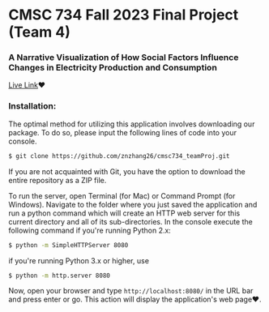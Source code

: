 # CMSC 734 Fall 2023 Final Project (Team 4)
### A Narrative Visualization of How Social Factors Influence Changes in Electricity Production and Consumption


[Live Link](https://znzhang26.github.io/cmsc734_teamProj/)❤️
 

### Installation: 
The optimal method for utilizing this application involves downloading our package. To do so, please input the following lines of code into your console.
```bash
$ git clone https://github.com/znzhang26/cmsc734_teamProj.git
```
If you are not acquainted with Git, you have the option to download the entire repository as a ZIP file.

To run the server, open Terminal (for Mac) or Command Prompt (for Windows). Navigate to the folder where you just saved the application and run a python command which will create an HTTP web server for this current directory and all of its sub-directories. 
In the console execute the following command if you're running Python 2.x:
```bash
$ python -m SimpleHTTPServer 8080
```
if you're running Python 3.x or higher, use
```bash
$ python -m http.server 8080
```

Now, open your browser and type ``` http://localhost:8080/ ``` in the URL bar and press enter or go. This action will display the application's web page❤️.
